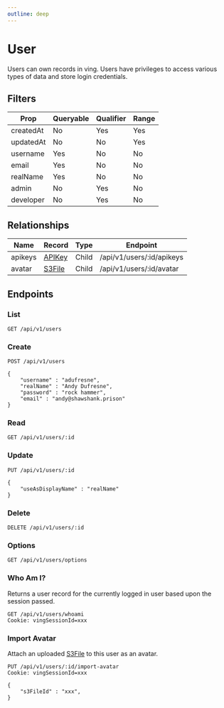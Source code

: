 ```yaml
---
outline: deep
---
```

# User
Users can own records in ving. Users have privileges to access various types of data and store login credentials.

## Filters

| Prop      | Queryable | Qualifier | Range |
| ---       | ---       | ---       | ---   |
| createdAt | No        | Yes       | Yes   |
| updatedAt | No        | No        | Yes   |
| username  | Yes       | No        | No    |
| email     | Yes       | No        | No    |
| realName  | Yes       | No        | No    |
| admin     | No        | Yes       | No    |
| developer | No        | Yes       | No    |

## Relationships

| Name      | Record                        | Type      | Endpoint              |
| ---       | ---                           | ---       | ---                   |
| apikeys   | [APIKey](APIKey)   | Child     | /api/v1/users/:id/apikeys |
| avatar   | [S3File](S3File)   | Child     | /api/v1/users/:id/avatar |

## Endpoints

### List

```
GET /api/v1/users
```

### Create
```
POST /api/v1/users

{
    "username" : "adufresne",
    "realName" : "Andy Dufresne",
    "password" : "rock hammer",
    "email" : "andy@shawshank.prison"
}
```

### Read
```
GET /api/v1/users/:id
```

### Update
```
PUT /api/v1/users/:id

{
    "useAsDisplayName" : "realName"
}
```

### Delete
```
DELETE /api/v1/users/:id
```

### Options
```
GET /api/v1/users/options
```

### Who Am I?
Returns a user record for the currently logged in user based upon the session passed.
```
GET /api/v1/users/whoami
Cookie: vingSessionId=xxx
```

### Import Avatar
Attach an uploaded [S3File](S3File) to this user as an avatar.

```
PUT /api/v1/users/:id/import-avatar
Cookie: vingSessionId=xxx

{
    "s3FileId" : "xxx",
}
```